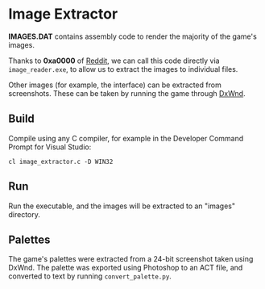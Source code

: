 # Image Extractor

**IMAGES.DAT** contains assembly code to render the majority of the game's images.

Thanks to **0xa0000** of [Reddit](https://www.reddit.com/r/asm/comments/as8ivk/how_can_i_call_a_stored_routine_with_unknown/egtl489/), we can call this code directly via `image_reader.exe`, to allow us to extract the images to individual files.

Other images (for example, the interface) can be extracted from screenshots. These can be taken by running the game through [DxWnd](https://sourceforge.net/projects/dxwnd/).

## Build

Compile using any C compiler, for example in the Developer Command Prompt for Visual Studio:

    cl image_extractor.c -D WIN32

## Run

Run the executable, and the images will be extracted to an "images" directory.

## Palettes

The game's palettes were extracted from a 24-bit screenshot taken using DxWnd. The palette was exported using Photoshop to an ACT file, and converted to text by running `convert_palette.py`.
